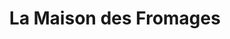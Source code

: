 ---
title: "La Maison des Fromages"
url: /saint-pierre-des-corps/la-maison-des-fromages/
shop: fromage
---